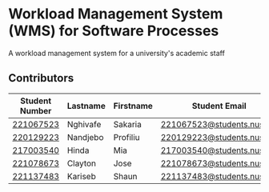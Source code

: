# Workload Management System (WMS) for Software Processes
A workload management system for a university's academic staff

## Contributors
|Student Number|Lastname|Firstname|Student Email|
|--------------|--------|---------|-------------|
|[221067523]()|Nghivafe|Sakaria|221067523@students.nust.na|
|[220129223]()|Nandjebo|Profiliu|220129223@students.nust.na|
|[217003540]()|Hinda|Mia|217003540@students.nust.na|
|[221078673]()|Clayton|Jose|221078673@students.nust.na|
|[221137483]()|Kariseb|Shaun|221137483@students.nust.na|
